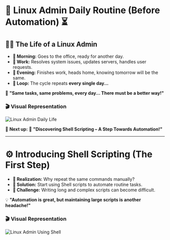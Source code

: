 # 🚀 **Linux Admin Daily Routine (Before Automation) ⏳**

## 👨‍💻 **The Life of a Linux Admin**
- **🔹 Morning:** Goes to the office, ready for another day.  
- **🔹 Work:** Resolves system issues, updates servers, handles user requests.  
- **🔹 Evening:** Finishes work, heads home, knowing tomorrow will be the same.  
- **🔹 Loop:** The cycle repeats **every single day...**  

💭 **"Same tasks, same problems, every day... There must be a better way!"**  

### 🎬 **Visual Representation**
![Linux Admin Daily Life](images/linux_daily/daily_routine.gif)  

📌 **Next up:** 🚀 **"Discovering Shell Scripting – A Step Towards Automation!"**  

---

# ⚙️ **Introducing Shell Scripting (The First Step)**
- **🔹 Realization:** Why repeat the same commands manually?  
- **🔹 Solution:** Start using Shell scripts to automate routine tasks.  
- **🔹 Challenge:** Writing long and complex scripts can become difficult.  

💡 **"Automation is great, but maintaining large scripts is another headache!"**  

### 🎬 **Visual Representation**
![Linux Admin Using Shell](images/with_scripting/scripting_intro.gif)  

